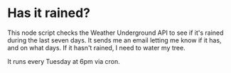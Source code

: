 Has it rained?
==============

This node script checks the Weather Underground API to see if it's rained during the last seven days. It sends me an email letting me know if it has, and on what days. If it hasn't rained, I need to water my tree.

It runs every Tuesday at 6pm via cron.
